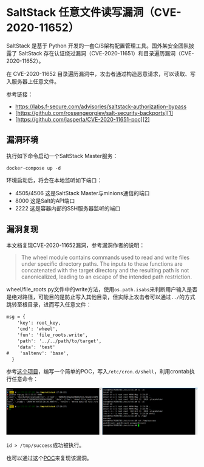 # SaltStack 任意文件读写漏洞（CVE-2020-11652）

SaltStack 是基于 Python 开发的一套C/S架构配置管理工具。国外某安全团队披露了 SaltStack 存在认证绕过漏洞（CVE-2020-11651）和目录遍历漏洞（CVE-2020-11652）。

在 CVE-2020-11652 目录遍历漏洞中，攻击者通过构造恶意请求，可以读取、写入服务器上任意文件。

参考链接：

- https://labs.f-secure.com/advisories/saltstack-authorization-bypass
- [https://github.com/rossengeorgiev/salt-security-backports][1]
- [https://github.com/jasperla/CVE-2020-11651-poc][2]

## 漏洞环境

执行如下命令启动一个SaltStack Master服务：

```
docker-compose up -d
```

环境启动后，将会在本地监听如下端口：

- 4505/4506 这是SaltStack Master与minions通信的端口
- 8000 这是Salt的API端口
- 2222 这是容器内部的SSH服务器监听的端口

## 漏洞复现

本文档复现CVE-2020-11652漏洞，参考漏洞作者的说明：

> The wheel module contains commands used to read and write files under specific directory paths. The inputs to these functions are concatenated with the target directory and the resulting path is not canonicalized, leading to an escape of the intended path restriction.

wheel/file_roots.py文件中的write方法，使用`os.path.isabs`来判断用户输入是否是绝对路径，可能目的是防止写入其他目录，但实际上攻击者可以通过`../`的方式跳转至根目录，进而写入任意文件：

```
msg = {
    'key': root_key,
    'cmd': 'wheel',
    'fun': 'file_roots.write',
    'path': '../../path/to/target',
    'data': 'test'
#    'saltenv': 'base',
  }
```

参考[这个项目][1]，编写一个简单的POC，写入`/etc/cron.d/shell`，利用crontab执行任意命令：

![](1.png)

`id > /tmp/success`成功被执行。

也可以通过这个[POC][2]来复现该漏洞。

[1]: https://github.com/rossengeorgiev/salt-security-backports
[2]: https://github.com/jasperla/CVE-2020-11651-poc
